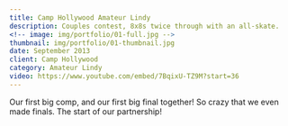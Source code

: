 ```yaml
---
title: Camp Hollywood Amateur Lindy
description: Couples contest, 8x8s twice through with an all-skate.
<!-- image: img/portfolio/01-full.jpg -->
thumbnail: img/portfolio/01-thumbnail.jpg
date: September 2013
client: Camp Hollywood
category: Amateur Lindy
video: https://www.youtube.com/embed/7BqixU-TZ9M?start=36
---
```

Our first big comp, and our first big final together! So crazy that we even made finals. The start of our partnership!
